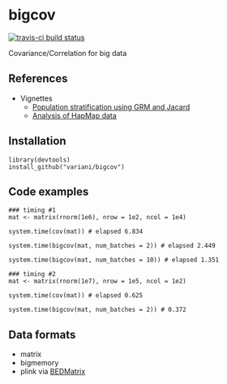 # bigcov

[![travis-ci build status](https://travis-ci.org/variani/bigcov.svg?branch=master)](https://travis-ci.org/variani/bigcov)

Covariance/Correlation for big data

## References

- Vignettes
    - [Population stratification using GRM and Jacard](https://variani.github.io/bigcov/vignettes/popstrat.html) 
    - [Analysis of HapMap data](https://variani.github.io/bigcov/vignettes/hapmap.html) 

## Installation

```
library(devtools)
install_github("variani/bigcov")
```

## Code examples

```
### timing #1
mat <- matrix(rnorm(1e6), nrow = 1e2, ncol = 1e4)

system.time(cov(mat)) # elapsed 6.834

system.time(bigcov(mat, num_batches = 2)) # elapsed 2.449

system.time(bigcov(mat, num_batches = 10)) # elapsed 1.351

### timing #2
mat <- matrix(rnorm(1e7), nrow = 1e5, ncol = 1e2)

system.time(cov(mat)) # elapsed 0.625

system.time(bigcov(mat, num_batches = 2)) # 0.372
```

## Data formats

- matrix
- bigmemory
- plink via [BEDMatrix](https://github.com/QuantGen/BEDMatrix)
